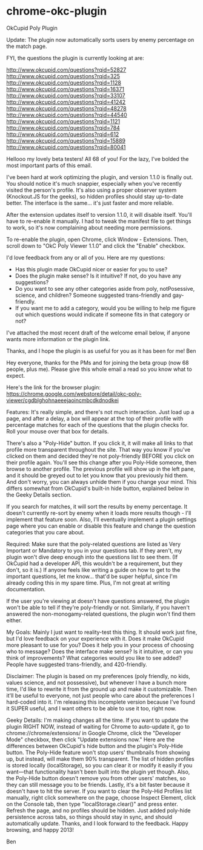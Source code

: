 chrome-okc-plugin
=================

OkCupid Poly Plugin

Update: The plugin now automatically sorts users by enemy percentage on the match page.


FYI, the questions the plugin is currently looking at are:

http://www.okcupid.com/questions?rqid=52827
http://www.okcupid.com/questions?rqid=325
http://www.okcupid.com/questions?rqid=1128
http://www.okcupid.com/questions?rqid=16371
http://www.okcupid.com/questions?rqid=33107
http://www.okcupid.com/questions?rqid=41242
http://www.okcupid.com/questions?rqid=48278
http://www.okcupid.com/questions?rqid=44540
http://www.okcupid.com/questions?rqid=1121
http://www.okcupid.com/questions?rqid=784
http://www.okcupid.com/questions?rqid=612
http://www.okcupid.com/questions?rqid=15889
http://www.okcupid.com/questions?rqid=80041



Hellooo my lovely beta testers! All 68 of you! For the lazy, I've bolded the most important parts of this email.

I've been hard at work optimizing the plugin, and version 1.1.0 is finally out. You should notice it's much snappier, especially when you've recently visited the person's profile. It's also using a proper observer system (Knockout.JS for the geeks), so hidden profiles should stay up-to-date better. The interface is the same... it's just faster and more reliable.

After the extension updates itself to version 1.1.0, it will disable itself. You'll have to re-enable it manually. I had to tweak the manifest file to get things to work, so it's now complaining about needing more permissions. 

To re-enable the plugin, open Chrome, click Window - Extensions. Then, scroll down to "OkC Poly Viewer 1.1.0" and click the "Enable" checkbox.

I'd love feedback from any or all of you. Here are my questions:

* Has this plugin made OkCupid nicer or easier for you to use?
* Does the plugin make sense? Is it intuitive? If not, do you have any suggestions?
* Do you want to see any other categories aside from poly, notPosessive, science, and children? Someone suggested trans-friendly and gay-friendly.
* If you want me to add a category, would you be willing to help me figure out which questions would indicate if someone fits in that category or not?

I've attached the most recent draft of the welcome email below, if anyone wants more information or the plugin link.

Thanks, and I hope the plugin is as useful for you as it has been for me!
Ben



Hey everyone, thanks for the PMs and for joining the beta group (now 68 people, plus me). Please give this whole email a read so you know what to expect.

Here's the link for the browser plugin:
https://chrome.google.com/webstore/detail/okc-poly-viewer/cgdblghohnaeeejaoincmbcdkdnodkei

Features:
It's really simple, and there's not much interaction. Just load up a page, and after a delay, a box will appear at the top of their profile with percentage matches for each of the questions that the plugin checks for. Roll your mouse over that box for details.

There's also a "Poly-Hide" button. If you click it, it will make all links to that profile more transparent throughout the site. That way you know if you've clicked on them and decided they're not poly-friendly BEFORE you click on their profile again. You'll see this change after you Poly-Hide someone, then browse to another profile. The previous profile will show up in the left pane, and it should be greyed out to let you know that you previously hid them. And don't worry, you can always unhide them if you change your mind. This differs somewhat from OkCupid's built-in hide button, explained below in the Geeky Details section.

If you search for matches, it will sort the results by enemy percentage. It doesn't currently re-sort by enemy when it loads more results though - I'll implement that feature soon. Also, I'll eventually implement a plugin settings page where you can enable or disable this feature and change the question categories that you care about.

Required:
Make sure that the poly-related questions are listed as Very Important or Mandatory to you in your questions tab. If they aren't, my plugin won't dive deep enough into the questions list to see them. (If OkCupid had a developer API, this wouldn't be a requirement, but they don't, so it is.) If anyone feels like writing a guide on how to get to the important questions, let me know... that'd be super helpful, since I'm already coding this in my spare time. Plus, I'm not great at writing documentation.

If the user you're viewing at doesn't have questions answered, the plugin won't be able to tell if they're poly-friendly or not. Similarly, if you haven't answered the non-monogamy-related questions, the plugin won't find them either.

My Goals:
Mainly I just want to reality-test this thing. It should work just fine, but I'd love feedback on your experience with it. Does it make OkCupid more pleasant to use for you? Does it help you in your process of choosing who to message? Does the interface make sense? Is it intuitive, or can you think of improvements? What categories would you like to see added? People have suggested trans-friendly, and 420-friendly.

Disclaimer:
The plugin is based on my preferences (poly friendly, no kids, values science, and not possessive), but whenever I have a bunch more time, I'd like to rewrite it from the ground up and make it customizable. Then it'll be useful to everyone, not just people who care about the preferences I hard-coded into it. I'm releasing this incomplete version because I've found it SUPER useful, and I want others to be able to use it too, right now.

Geeky Details:
I'm making changes all the time. If you want to update the plugin RIGHT NOW, instead of waiting for Chrome to auto-update it, go to chrome://chrome/extensions/ in Google Chrome, click the "Developer Mode" checkbox, then click "Update extensions now."
Here are the differences between OkCupid's hide button and the plugin's Poly-Hide button. The Poly-Hide feature won't stop users' thumbnails from showing up, but instead, will make them 90% transparent. The list of hidden profiles is stored locally (localStorage), so you can clear it or modify it easily if you want—that functionality hasn't been built into the plugin yet though. Also, the Poly-Hide button doesn't remove you from other users' matches, so they can still message you to be friends. Lastly, it's a bit faster because it doesn't have to hit the server.
If you want to clear the Poly-Hid Profiles list manually, right click somewhere on the page, choose Inspect Element, click on the Console tab, then type "localStorage.clear()" and press enter. Refresh the page, and no profiles should be hidden.
Just added poly-hide persistence across tabs, so things should stay in sync, and should automatically update.
Thanks, and I look forward to the feedback. Happy browsing, and happy 2013!

Ben
 